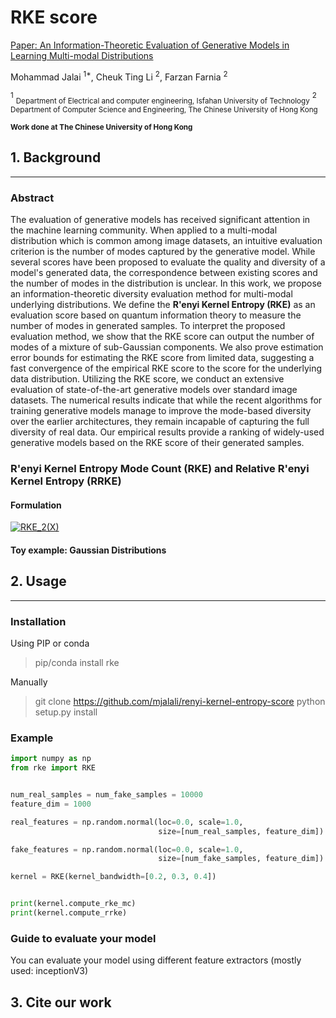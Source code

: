 # RKE score

[Paper: An Information-Theoretic Evaluation of Generative Models in Learning Multi-modal Distributions]()

Mohammad Jalai <sup>1*</sup>, Cheuk Ting Li <sup>2</sup>, Farzan Farnia <sup>2</sup>

<sup>1</sup> <sub>Department of Electrical and computer engineering, Isfahan University of Technology</sub>
<sup>2</sup> <sub>Department of Computer Science and Engineering, The Chinese University of Hong Kong</sub>

<sub>**Work done at The Chinese University of Hong Kong**</sub>

## 1. Background

---
### Abstract
The evaluation of generative models has received significant attention in the machine learning community.
When applied to a multi-modal distribution which is common among image datasets, an intuitive evaluation criterion is the number of modes captured by the generative model. 
While several scores have been proposed to evaluate the quality and diversity of a model's generated data, the correspondence between existing scores and the number of modes in the distribution is unclear. 
In this work, we propose an information-theoretic diversity evaluation method for multi-modal underlying distributions. We define the **R\'enyi Kernel Entropy (RKE)** as an evaluation score based on quantum information theory to measure the number of modes in generated samples. To interpret the proposed evaluation method, we show that the RKE score can output the number of modes of a mixture of sub-Gaussian components. We also prove estimation error bounds for estimating the RKE score from limited data, suggesting a fast convergence of the empirical RKE score to the score for the underlying data distribution. Utilizing the RKE score, we conduct an extensive evaluation of state-of-the-art generative models over standard image datasets. The numerical results indicate that while the recent algorithms for training generative models manage to improve the mode-based diversity over the earlier architectures, they remain incapable of capturing the full diversity of real data. Our empirical results provide a ranking of widely-used generative models based on the RKE score of their generated samples.

### R'enyi Kernel Entropy Mode Count (RKE) and Relative R'enyi Kernel Entropy (RRKE)

#### Formulation
<a href="https://latex.codecogs.com/svg.image?\mathrm{RKE}_2(\mathbf{X})=-\log\Bigl(\mathbb{E}_{X,X'\stackrel{\mathrm{iid}}{\sim}P_X}\bigl[k^2(\mathbf{X},\mathbf{X}')\bigr]\Bigr)\mathrm{RKE}_2(\mathbf{X})=\,-\log\biggl(\frac{1}{n^2}\sum_{i=1}^{n}\sum_{j=1}^{n}k^2(\mathbf{x}_i,\mathbf{x}_j)\biggr)" target="_blank"><img src="https://latex.codecogs.com/svg.image?\mathrm{RKE}_2(\mathbf{X})=-\log\Bigl(\mathbb{E}_{X,X'\stackrel{\mathrm{iid}}{\sim}P_X}\bigl[k^2(\mathbf{X},\mathbf{X}')\bigr]\Bigr)\mathrm{RKE}_2(\mathbf{X})=\,-\log\biggl(\frac{1}{n^2}\sum_{i=1}^{n}\sum_{j=1}^{n}k^2(\mathbf{x}_i,\mathbf{x}_j)\biggr)" title="RKE_2(X)" /></a>
#### Toy example: Gaussian Distributions




## 2. Usage

---
### Installation

Using PIP or conda

> pip/conda install rke

Manually
> git clone https://github.com/mjalali/renyi-kernel-entropy-score
> python setup.py install

### Example

```python
import numpy as np
from rke import RKE


num_real_samples = num_fake_samples = 10000
feature_dim = 1000

real_features = np.random.normal(loc=0.0, scale=1.0,
                                 size=[num_real_samples, feature_dim])

fake_features = np.random.normal(loc=0.0, scale=1.0,
                                 size=[num_fake_samples, feature_dim])

kernel = RKE(kernel_bandwidth=[0.2, 0.3, 0.4])


print(kernel.compute_rke_mc)
print(kernel.compute_rrke)
```

### Guide to evaluate your model
You can evaluate your model using different feature extractors (mostly used: inceptionV3)


## 3. Cite our work
